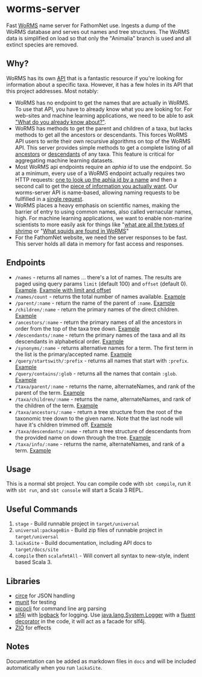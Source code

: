 # worms-server

Fast [WoRMS](https://www.marinespecies.org) name server for FathomNet use. Ingests a dump of the WoRMS database and serves out names and tree structures. The WoRMS data is simplified on load so that only the "Animalia" branch is used and all extinct species are removed.

## Why?

WoRMS has its own [API](https://www.marinespecies.org/rest/) that is a fantastic resource if you're looking for information about a specific taxa. However, it has a few holes in its API that this project addresses. Most notably:

- WoRMS has no endpoint to get the names that are actually in WoRMS. To use that API, you have to already know what you are looking for. For web-sites and machine learning applications, we need to be able to ask ["What do you already know about?"](http://fathomnet.org:8888/names).
- WoRMS has methods to get the parent and children of a taxa, but lacks methods to get all the ancestors or descendants. This forces WoRMS API users to write their own recursive algorithms on top of the WoRMS API. This server provides simple methods to get a complete listing of all [ancestors](http://fathomnet.org:8888/ancestors/Atollidae) or [descendants](http://fathomnet.org:8888/descendants/Atollidae) of any taxa. This feature is critical for aggregating machine learning datasets.
- Most WoRMS api endpoints require an _aphia id_ to use the endpoint. So at a minimum, every use of a WoRMS endpoint actually requires two HTTP requests: [one to look up the aphia id by a name](https://www.marinespecies.org/rest/AphiaIDByName/Atolla?marine_only=true) and then a second call to get the [piece of information you actually want](https://www.marinespecies.org/rest/AphiaVernacularsByAphiaID/135248). Our worms-server API is name-based, allowing naming requests to be fullfilled in a [single request](http://fathomnet.org:8888/taxa/info/Atolla).
- WoRMS places a heavy emphasis on scientific names, making the barrier of entry to using common names, also called vernacular names,  high. For machine learning applications, we want to enable non-marine scientists to more easily ask for things like "[what are all the types of shrimp](http://fathomnet.org:8888/descendants/shrimps) or "[What squids are found in WoRMS](http://fathomnet.org:8888/query/contains/squid)"
- For the FathomNet website, we need the server responses to be fast. This server holds all data in memory for fast access and responses.

## Endpoints

- `/names` - returns all names ... there's a lot of names. The results are paged using query params `limit` (default 100) and `offset` (default 0). [Example](http://fathomnet.org:8888/names). [Example with limit and offset](http://fathomnet.org:8888/names?limit=500&offset=500000)
- `/names/count` - returns the total number of names available. [Example](http://fathomnet.org:8888/names/count)
- `/parent/:name` - return the name of the parent of `:name`. [Example](http://fathomnet.org:8888/parent/Bathochordaeus)
- `/children/:name` - return the primary names of the direct children. [Example](http://fathomnet.org:8888/children/Bathochordaeus)
- `/ancestors/:name` - return the primary names of all the ancestors in order from the top of the taxa tree down. [Example](http://fathomnet.org:8888/ancestors/Atolla)
- `/descendants/:name` - return the primary names of the taxa and all its descendants in alphabetical order. [Example](http://fathomnet.org:8888/descendants/Atolla)
- `/synonyms/:name` - returns alternative names for a term. The first term in the list is the primary/accepted name. [Example](http://fathomnet.org:8888/synonyms/Acanthonus%20armatus)
- `/query/startswith/:prefix` - returns all names that start with `:prefix`. [Example](http://fathomnet.org:8888/query/startswith/fish)
- `/query/contains/:glob` - returns all the names that contain `:glob`. [Example](http://fathomnet.org:8888/query/contains/crab)
- `/taxa/parent/:name` - returns the name, alternateNames, and rank of the parent of the term. [Example](http://fathomnet.org:8888/taxa/parent/Atolla)
- `/taxa/children/:name` - returns the name, alternateNames, and rank of the children of the term. [Example](http://fathomnet.org:8888/taxa/children/Atolla)
- `/taxa/ancestors/:name` - return a tree structure from the root of the taxonomic tree down to the given name. Note that the last node will have it's children trimmed off. [Example](http://fathomnet.org:8888/taxa/ancestors/Atolla)
- `/taxa/descendants/:name` - return a tree structure of descendants from the provided name on down through the tree. [Example](http://fathomnet.org:8888/taxa/descendants/Atollidae)
- `/taxa/info/:name` - returns the name, alternateNames, and rank of a term. [Example](http://fathomnet.org:8888/taxa/info/Atolla)

## Usage

This is a normal sbt project. You can compile code with `sbt compile`, run it with `sbt run`, and `sbt console` will start a Scala 3 REPL.

## Useful Commands

1. `stage` - Build runnable project in `target/universal`
2. `universal:packageBin` - Build zip files of runnable project in `target/universal`
3. `laikaSite` - Build documentation, including API docs to `target/docs/site`
4. `compile` then `scalafmtAll` - Will convert all syntax to new-style, indent based Scala 3.

## Libraries

- [circe](https://circe.github.io/circe/) for JSON handling
- [munit](https://github.com/scalameta/munit) for testing
- [picocli](https://picocli.info/) for command line arg parsing
- [slf4j](http://www.slf4j.org/) with [logback](http://logback.qos.ch/) for logging. Use [java.lang.System.Logger](https://docs.oracle.com/en/java/javase/17/docs/api/java.base/java/lang/System.Logger.html) with a [fluent decorator](src/main/scala/org/fathomnet/worms/etc/jdk/Logging.scala) in the code, it will act as a facade for slf4j.
- [ZIO](https://zio.dev/) for effects

## Notes

Documentation can be added as markdown files in `docs` and will be included automatically when you run `laikaSite`.
